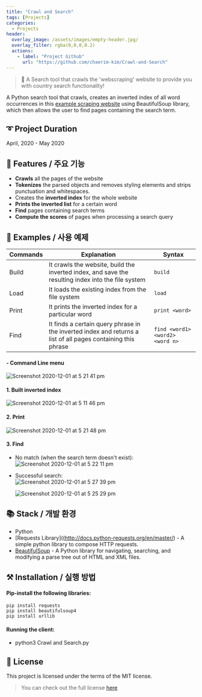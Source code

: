 ```yaml
---
title: "Crawl and Search"
tags: [Projects]
categories:
  - Projects
header:
  overlay_image: /assets/images/empty-header.jpg/
  overlay_filter: rgba(0,0,0,0.2)
  actions:
    - label: "Project Github"
      url: "https://github.com/chaerim-kim/Crawl-and-Search"
---
```



> 🔎 A Search tool that crawls the 'webscraping' website to provide you with country search functionality!

A Python search tool that crawls, creates an inverted index of all word occurrences in this [example scraping website](http://example.webscraping.com) using BeautifulSoup library, which then allows the user to find pages containing the search term.


## ➰ Project Duration
April, 2020 - May 2020



## 🎨 Features / 주요 기능
- **Crawls** all the pages of the website
- **Tokenizes** the parsed objects and removes styling elements and strips punctuation and whitespaces.
- Creates the **inverted index** for the whole website
- **Prints the inverted list** for a certain word
- **Find** pages containing search terms
- **Compute the scores** of pages when processing a search query


## 🐾 Examples / 사용 예제

Commands | Explanation | Syntax
-- | -- | --
Build | It crawls the website, build the inverted index, and save the resulting index into the file system | `build`
Load | It loads the existing index from the file system | `load`
Print | It prints the inverted index for a particular word | `print <word>`
Find | It finds a certain query phrase in the inverted index and returns a list of all pages containing this phrase | `find <word1> <word2> <word n>`

#### - Command Line menu  
![Screenshot 2020-12-01 at 5 21 41 pm](https://user-images.githubusercontent.com/33334078/100715714-f3335400-33fa-11eb-8a25-02df701e9969.png)


#### 1. Built inverted index  
![Screenshot 2020-12-01 at 5 11 46 pm](https://user-images.githubusercontent.com/33334078/100713866-4ce64f00-33f8-11eb-8231-39d60a4c5806.png)


#### 2. Print <word>   
![Screenshot 2020-12-01 at 5 21 48 pm](https://user-images.githubusercontent.com/33334078/100715789-10682280-33fb-11eb-8ebd-a350a649a45f.png)


#### 3. Find  
- No match (when the search term doesn't exist):  
![Screenshot 2020-12-01 at 5 22 11 pm](https://user-images.githubusercontent.com/33334078/100715838-237af280-33fb-11eb-8bb1-b3b6d7484853.png)

- Successful search:  
![Screenshot 2020-12-01 at 5 27 39 pm](https://user-images.githubusercontent.com/33334078/100715878-37265900-33fb-11eb-81fc-a0c00d0bb296.png)

  ![Screenshot 2020-12-01 at 5 25 29 pm](https://user-images.githubusercontent.com/33334078/100715899-3ee5fd80-33fb-11eb-8038-f482cb1135fb.png)




## 📚 Stack / 개발 환경
- Python
- [Requests Library]((http://docs.python-requests.org/en/master/) - A simple python library to compose HTTP requests.
- [BeautifulSoup](https://www.crummy.com/software/BeautifulSoup/doc) - A Python library for navigating, searching, and modifying a parse tree out of HTML and XML files.


## ⚒ Installation / 실행 방법

#### Pip-install the following libraries:
```
pip install requests
pip install beautifulsoup4
pip install urllib
```

#### Running the client:
- python3 Crawl and Search.py


## 📜 License
This project is licensed under the terms of the MIT license.
> You can check out the full license [here](#https://opensource.org/licenses/mit-license.php)

